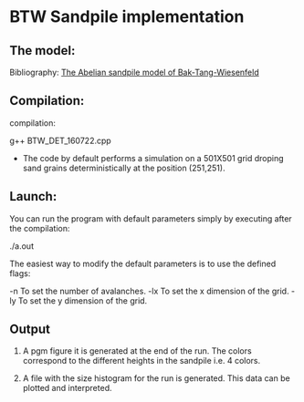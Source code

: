 # BTW Sandpile implementation

## The model:
Bibliography:
[The Abelian sandpile model of Bak-Tang-Wiesenfeld](https://journals.aps.org/pra/abstract/10.1103/PhysRevA.38.364)


## Compilation:
compilation: 

g++ BTW_DET_160722.cpp 

* The code by default performs a simulation on a 501X501 grid droping sand grains deterministically at the position (251,251).

## Launch:
You can run the program with default parameters simply by executing after the compilation:

./a.out

The easiest way to modify the default parameters is to use the defined flags:

-n    To set the number of avalanches.
-lx   To set the x dimension of the grid.
-ly   To set the y dimension of the grid.

## Output

1. A pgm figure it is generated at the end of the run. The colors correspond to the different heights in the sandpile i.e. 4 colors.

2. A file with the size histogram for the run is generated. This data can be plotted and interpreted. 

